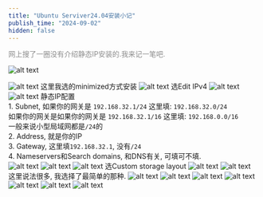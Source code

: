 ```yaml
---
title: "Ubuntu Serviver24.04安装小记"
publish_time: "2024-09-02"
hidden: false
---
```


<p style="color: rgba(127, 127, 127, 0.9);">网上搜了一圈没有介绍静态IP安装的.我来记一笔吧.<p>

![alt text](./index/attachments/image.png)

![alt text](./index/attachments/image-1.png)
这里我选的minimized方式安装
![alt text](index/attachments/image-2.png)
选Edit IPv4
![alt text](./index/attachments/image-24.png)
![alt text](./index/attachments/image-23.png)
静态IP配置  
    1. Subnet, 如果你的网关是 `192.168.32.1/24` 这里填: `192.168.32.0/24`  
    如果你的网关是如果你的网关是 `192.168.32.1/16` 这里填: `192.168.0.0/16`  
    一般来说小型局域网都是`/24`的  
    2. Address, 就是你的IP  
    3. Gateway, 这里填`192.168.32.1`, 没有`/24`  
    4. Nameservers和Search domains, 和DNS有关, 可填可不填.  
![alt text](./index/attachments/image-21.png)
![alt text](./index/attachments/image-22.png)
![alt text](./index/attachments/image-8.png)
选Custom storage layout
![alt text](./index/attachments/image-9.png)
![alt text](./index/attachments/image-10.png)
这里说法很多, 我选择了最简单的那种. ![alt text](index/image-11.png)
![alt text](./index/attachments/image-12.png)
![alt text](./index/attachments/image-13.png)
![alt text](./index/attachments/image-14.png)
![alt text](./index/attachments/image-15.png)
![alt text](./index/attachments/image-16.png)
![alt text](./index/attachments/image-17.png)
